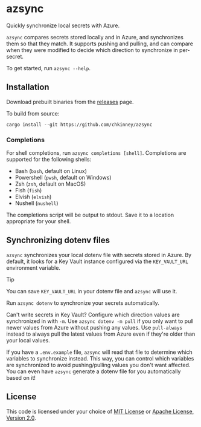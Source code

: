 # azsync

Quickly synchronize local secrets with Azure.

`azsync` compares secrets stored locally and in Azure, and synchronizes them so
that they match. It supports pushing and pulling, and can compare when they were
modified to decide which direction to synchronize in per-secret.

To get started, run `azsync --help`.

## Installation

Download prebuilt binaries from the [releases] page.

To build from source:

```shell
cargo install --git https://github.com/chkinney/azsync
```

### Completions

For shell completions, run `azsync completions [shell]`. Completions are
supported for the following shells:

- Bash (`bash`, default on Linux)
- Powershell (`pwsh`, default on Windows)
- Zsh (`zsh`, default on MacOS)
- Fish (`fish`)
- Elvish (`elvish`)
- Nushell (`nushell`)

The completions script will be output to stdout. Save it to a location
appropriate for your shell.

## Synchronizing dotenv files

`azsync` synchronizes your local dotenv file with secrets stored in Azure. By
default, it looks for a Key Vault instance configured via the `KEY_VAULT_URL`
environment variable.

> [!TIP]
> You can save `KEY_VAULT_URL` in your dotenv file and `azsync` will use it.

Run `azsync dotenv` to synchronize your secrets automatically.

Can't write secrets in Key Vault? Configure which direction values are
synchronized in with `-m`. Use `azsync dotenv -m pull` if you only want to pull
newer values from Azure without pushing any values. Use `pull-always` instead to
always pull the latest values from Azure even if they're older than your local
values.

If you have a `.env.example` file, `azsync` will read that file to determine
which variables to synchronize instead. This way, you can control which
variables are synchronized to avoid pushing/pulling values you don't want
affected. You can even have `azsync` generate a dotenv file for you
automatically based on it!

## License

This code is licensed under your choice of [MIT License](./LICENSE-MIT) or
[Apache License, Version 2.0](./LICENSE-APACHE).

[releases]: https://github.com/chkinney/azsync/releases

